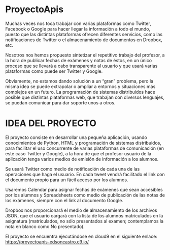 # ProyectoApis
Muchas veces nos toca trabajar con varias plataformas como Twitter, Facebook o Google para hacer llegar la información a todo el mundo, puesto que las distintas plataformas ofrecen diferentes servicios, como las notificaciones de Twitter o el almacenamiento de documentos en Dropbox, etc.

Nosotros nos hemos propuesto sintetizar el repetitivo trabajo del profesor, a la hora de publicar fechas de exámenes y notas de éstos, en un único proceso que se llevará a cabo transparente al usuario y que usará varias plataformas como puede ser Twitter y Google.

Obviamente, no estamos dando solución a un “gran” problema, pero la misma idea se puede extrapolar o ampliar a entornos y situaciones más complejos en un futuro. La programación de sistemas distribuidos hace posible que distintas plataformas web, que trabajan con diversos lenguajes, se puedan comunicar para dar soporte unos a otros.



# IDEA DEL PROYECTO

El proyecto consiste en desarrollar una pequeña aplicación, usando conocimientos de Python, HTML y programación de sistemas distribuidos, para facilitar el uso concurrente de varias plataformas de comunicación (en este caso Twitter y Google), a la hora de que el profesor usuario de la aplicación tenga varios medios de emisión de información a los alumnos.

Se usará Twitter como medio de notificación de cada una de las operaciones que haga el usuario. En cada tweet vendrá facilitado el link con el documento propio para un fácil acceso por los alumnos.

Usaremos Calendar para asignar fechas de exámenes que sean accesibles por los alumnos y Spreadsheets como medio de publicación de las notas de los exámenes, siempre con el link al documento Google.

Dropbox nos proporcionará el medio de almacenamiento de los archivos JSON, que el usuario cargará con la lista de los alumnos matriculados en la asignatura (matriculados, no sólo presentados al examen; contemplamos la nota en blanco como No presentado).

El proyecto se encuentra ejecutándose en cloud9 en el siguiente enlace:
https://proyectoapis-edsoncastro.c9.io/
